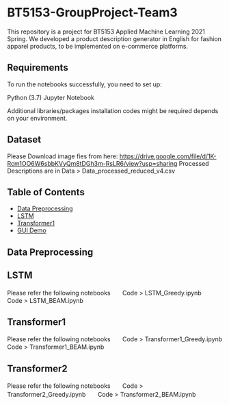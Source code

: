 # BT5153-GroupProject-Team3
This repository is a project for BT5153 Applied Machine Learning 2021 Spring. We developed a product description generator in English for fashion apparel products, to be implemented on e-commerce platforms.

## Requirements
To run the notebooks successfully, you need to set up:

Python (3.7)
Jupyter Notebook

Additional libraries/packages installation codes might be required depends on your environment.

## Dataset
Please Download image fies from here: https://drive.google.com/file/d/1K-Rcm1OO6W6sbbKVyQm8tDGh3m-RsLR6/view?usp=sharing
Processed Descriptions are in Data > Data_processed_reduced_v4.csv

## Table of Contents
- [Data Preprocessing](#Data-Preprocessing)
- [LSTM](#LSTM)
- [Transformer1](#Transformer1)
- [GUI Demo](#Transformer2)

## Data Preprocessing

## LSTM
Please refer the following notebooks　　Code > LSTM_Greedy.ipynb　　Code > LSTM_BEAM.ipynb

## Transformer1
Please refer the following notebooks　　Code > Transformer1_Greedy.ipynb　　Code > Transformer1_BEAM.ipynb

## Transformer2
Please refer the following notebooks　　Code > Transformer2_Greedy.ipynb　　Code > Transformer2_BEAM.ipynb
